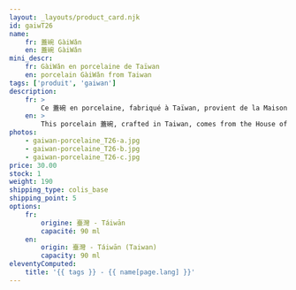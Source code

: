 ```yaml
---
layout: _layouts/product_card.njk
id: gaiwT26
name:
    fr: 蓋碗 GàiWǎn  
    en: 蓋碗 GàiWǎn  
mini_descr:
    fr: GàiWǎn en porcelaine de Taïwan
    en: porcelain GàiWǎn from Taiwan
tags: ['produit', 'gaiwan']
description: 
    fr: >
        Ce 蓋碗 en porcelaine, fabriqué à Taïwan, provient de la Maison des Trois Raretés de Taïwan (三希堂 - SānXī Táng). On l'appelle également 三才碗 - SānCái Wǎn, ce qui se traduit littéralement par "bol des trois éléments".<!--more--> Les trois éléments, 天 - Tiān (le ciel), 地 - Dì (la terre) et 人 - Rén (l'humain), représentent les trois forces fondamentales dans la pensée taoïste.
    en: >
        This porcelain 蓋碗, crafted in Taiwan, comes from the House of the Three Rarities from Taiwan (三希堂 - SānXī Táng). It is also known as SānCái Wǎn (三才碗), which literally translates to "bowl of the three elements".<!--more--> The three elements, Tiān (heaven), Dì (earth), and Rén (humanity), represent the three fundamental forces in Taoist philosophy.
photos:
    - gaiwan-porcelaine_T26-a.jpg
    - gaiwan-porcelaine_T26-b.jpg
    - gaiwan-porcelaine_T26-c.jpg
price: 30.00
stock: 1
weight: 190
shipping_type: colis_base
shipping_point: 5
options:
    fr:
        origine: 臺灣 - Táiwān
        capacité: 90 ml
    en:
        origin: 臺灣 - Táiwān (Taiwan)
        capacity: 90 ml
eleventyComputed:
    title: '{{ tags }} - {{ name[page.lang] }}'
---
```

